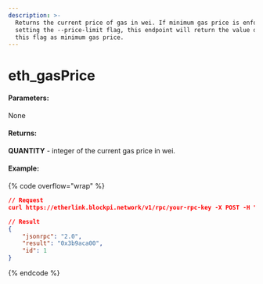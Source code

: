```yaml
---
description: >-
  Returns the current price of gas in wei. If minimum gas price is enforced by
  setting the --price-limit flag, this endpoint will return the value defined by
  this flag as minimum gas price.
---
```


# eth\_gasPrice

#### **Parameters:**

None

#### **Returns:**

**QUANTITY** - integer of the current gas price in wei.

#### Example:

{% code overflow="wrap" %}
```json
// Request
curl https://etherlink.blockpi.network/v1/rpc/your-rpc-key -X POST -H "Content-Type: application/json" --data '{"jsonrpc":"2.0","method":"eth_gasPrice","params":[],"id":1}'

// Result
{
    "jsonrpc": "2.0",
    "result": "0x3b9aca00",
    "id": 1
}
```
{% endcode %}
